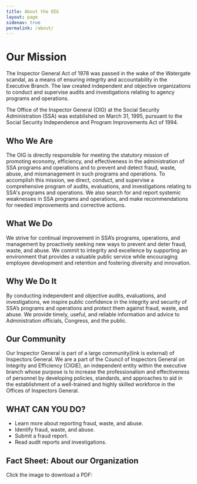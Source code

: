 ```yaml
---
title: About the OIG
layout: page
sidenav: true
permalink: /about/
---
```


# Our Mission 

The Inspector General Act of 1978 was passed in the wake of the Watergate scandal, as a means of ensuring integrity and accountability in the Executive Branch. The law created independent and objective organizations to conduct and supervise audits and investigations relating to agency programs and operations.

The Office of the Inspector General (OIG) at the Social Security Administration (SSA) was established on March 31, 1995, pursuant to the Social Security Independence and Program Improvements Act of 1994.


## Who We Are 

The OIG is directly responsible for meeting the statutory mission of promoting economy, efficiency, and effectiveness in the administration of SSA programs and operations and to prevent and detect fraud, waste, abuse, and mismanagement in such programs and operations. To accomplish this mission, we direct, conduct, and supervise a comprehensive program of audits, evaluations, and investigations relating to SSA's programs and operations. We also search for and report systemic weaknesses in SSA programs and operations, and make recommendations for needed improvements and corrective actions.

## What We Do 

We strive for continual improvement in SSA’s programs, operations, and management by proactively seeking new ways to prevent and deter fraud, waste, and abuse. We commit to integrity and excellence by supporting an environment that provides a valuable public service while encouraging employee development and retention and fostering diversity and innovation.

## Why We Do It

By conducting independent and objective audits, evaluations, and investigations, we inspire public confidence in the integrity and security of SSA’s programs and operations and protect them against fraud, waste, and abuse. We provide timely, useful, and reliable information and advice to Administration officials, Congress, and the public.

## Our Community

Our Inspector General is part of a large community(link is external) of Inspectors General.  We are a part of the Council of Inspectors General on Integrity and Efficiency (CIGIE), an independent entity within the executive branch whose purpose is to increase the professionalism and effectiveness of personnel by developing policies, standards, and approaches to aid in the establishment of a well-trained and highly skilled workforce in the Offices of Inspectors General.

## WHAT CAN YOU DO?

* Learn more about reporting fraud, waste, and abuse.
* Identify fraud, waste, and abuse.
* Submit a fraud report. 
* Read audit reports and investigations. 

## Fact Sheet: About our Organization

Click the image to download a PDF: 

